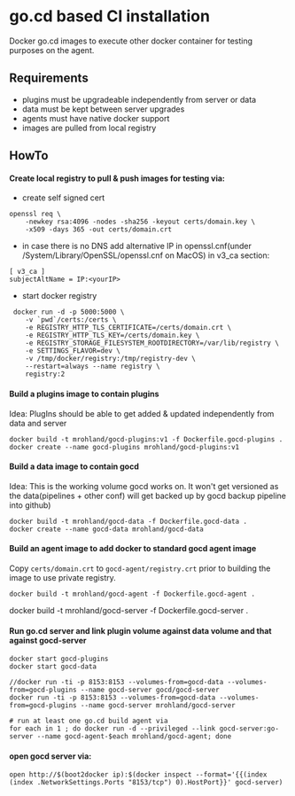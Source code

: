 # go.cd based CI installation

Docker go.cd images to execute other docker container for testing purposes on the agent.

## Requirements
* plugins must be upgradeable independently from server or data
* data must be kept between server upgrades
* agents must have native docker support
* images are pulled from local registry

## HowTo

#### Create local registry to pull & push images for testing via:
* create self signed cert
```
openssl req \
    -newkey rsa:4096 -nodes -sha256 -keyout certs/domain.key \
    -x509 -days 365 -out certs/domain.crt
```
* in case there is no DNS add alternative IP in openssl.cnf(under /System/Library/OpenSSL/openssl.cnf on MacOS) in v3_ca section:
```
[ v3_ca ]
subjectAltName = IP:<yourIP>
```
* start docker registry
```
 docker run -d -p 5000:5000 \
    -v `pwd`/certs:/certs \
    -e REGISTRY_HTTP_TLS_CERTIFICATE=/certs/domain.crt \
    -e REGISTRY_HTTP_TLS_KEY=/certs/domain.key \
    -e REGISTRY_STORAGE_FILESYSTEM_ROOTDIRECTORY=/var/lib/registry \
    -e SETTINGS_FLAVOR=dev \
    -v /tmp/docker/registry:/tmp/registry-dev \
    --restart=always --name registry \
    registry:2
```

#### Build a plugins image to contain plugins
Idea: PlugIns should be able to get added & updated independently from data and server
```
docker build -t mrohland/gocd-plugins:v1 -f Dockerfile.gocd-plugins .
docker create --name gocd-plugins mrohland/gocd-plugins:v1
```

#### Build a data image to contain gocd
Idea: This is the working volume gocd works on. It won't get versioned as the data(pipelines + other conf) will get backed up by gocd backup pipeline into github)
```
docker build -t mrohland/gocd-data -f Dockerfile.gocd-data .
docker create --name gocd-data mrohland/gocd-data
```

#### Build an agent image to add docker to standard gocd agent image
Copy ```certs/domain.crt``` to ```gocd-agent/registry.crt``` prior to building the image to use private registry.
```
docker build -t mrohland/gocd-agent -f Dockerfile.gocd-agent .
```

docker build -t mrohland/gocd-server -f Dockerfile.gocd-server .


#### Run go.cd server and link plugin volume against data volume and that against gocd-server
```
docker start gocd-plugins
docker start gocd-data

//docker run -ti -p 8153:8153 --volumes-from=gocd-data --volumes-from=gocd-plugins --name gocd-server gocd/gocd-server
docker run -ti -p 8153:8153 --volumes-from=gocd-data --volumes-from=gocd-plugins --name gocd-server mrohland/gocd-server

# run at least one go.cd build agent via
for each in 1 ; do docker run -d --privileged --link gocd-server:go-server --name gocd-agent-$each mrohland/gocd-agent; done
```

#### open gocd server via:
```
open http://$(boot2docker ip):$(docker inspect --format='{{(index (index .NetworkSettings.Ports "8153/tcp") 0).HostPort}}' gocd-server)
```
